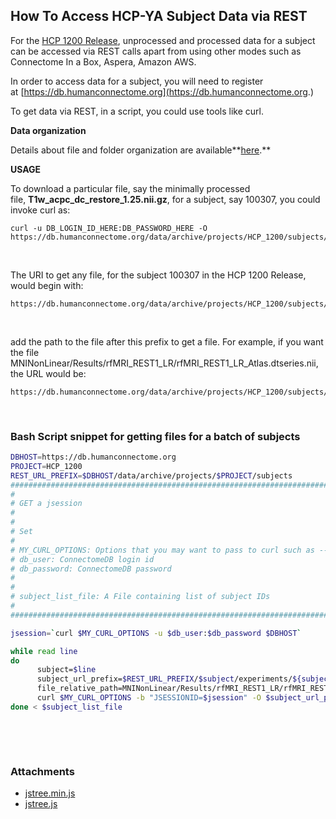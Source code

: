 ## How To Access HCP-YA Subject Data via REST

For the [HCP 1200 Release](http://humanconnectome.org/study/hcp-young-adult/document/1200-subjects-data-release), unprocessed and processed data for a subject can be accessed via REST calls apart from using other modes such as Connectome In a Box, Aspera, Amazon AWS. 

In order to access data for a subject, you will need to register at [https://db.humanconnectome.org](https://db.humanconnectome.org.)

To get data via REST, in a script, you could use tools like curl. 

**Data organization**

Details about file and folder organization are available**[here](http://humanconnectome.org/storage/app/media/documentation/s1200/HCP_S1200_Release_Appendix_III.pdf).**

**USAGE**

To download a particular file, say the minimally processed file, **T1w\_acpc\_dc\_restore\_1.25.nii.gz**, for a subject, say 100307, you could invoke curl as:

```
curl -u DB_LOGIN_ID_HERE:DB_PASSWORD_HERE -O
https://db.humanconnectome.org/data/archive/projects/HCP_1200/subjects/100307/experiments/100307_CREST/resources/100307_CREST/files/T1w/T1w_acpc_dc_restore_1.25.nii.gz
```

 

The URI to get any file, for the subject 100307 in the HCP 1200 Release, would begin with:

```
https://db.humanconnectome.org/data/archive/projects/HCP_1200/subjects/100307/experiments/100307_CREST/resources/100307_CREST/files
```

 

add the path to the file after this prefix to get a file. For example, if you want the file MNINonLinear/Results/rfMRI\_REST1\_LR/rfMRI\_REST1\_LR\_Atlas.dtseries.nii, the URL would be:

```
https://db.humanconnectome.org/data/archive/projects/HCP_1200/subjects/100307/experiments/100307_CREST/resources/100307_CREST/files/MNINonLinear/Results/rfMRI_REST1_LR/rfMRI_REST1_LR_Atlas.dtseries.nii
```

 

### **Bash Script snippet for getting files for a batch of subjects**

```bash
DBHOST=https://db.humanconnectome.org
PROJECT=HCP_1200
REST_URL_PREFIX=$DBHOST/data/archive/projects/$PROJECT/subjects
##################################################################################################################
#
# GET a jsession
#
#
# Set 
#
# MY_CURL_OPTIONS: Options that you may want to pass to curl such as --connect-timeout, --retry etc
# db_user: ConnectomeDB login id
# db_password: ConnectomeDB password
#
#
# subject_list_file: A File containing list of subject IDs
#
##################################################################################################################

jsession=`curl $MY_CURL_OPTIONS -u $db_user:$db_password $DBHOST`

while read line
do
      subject=$line
      subject_url_prefix=$REST_URL_PREFIX/$subject/experiments/${subject}_CREST/resources/${subject}_CREST/files
      file_relative_path=MNINonLinear/Results/rfMRI_REST1_LR/rfMRI_REST1_LR_Atlas.dtseries.nii
      curl $MY_CURL_OPTIONS -b "JSESSIONID=$jsession" -O $subject_url_prefix/$file_relative_path 
done < $subject_list_file
```

 

 



### Attachments

- [jstree.min.js](./assets/jstree.min.js)
- [jstree.js](./assets/jstree.js)
